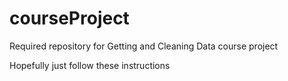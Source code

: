 # courseProject
Required repository for Getting and Cleaning Data course project

Hopefully just follow these instructions
